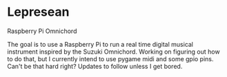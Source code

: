 # Lepresean
Raspberry Pi Omnichord

The goal is to use a Raspberry Pi to run a real time  digital musical instrument inspired by the Suzuki Omnichord.
Working on figuring out how to do that, but I currently intend to use pygame midi and some gpio pins. Can't be that hard right?
Updates to follow unless I get bored.
